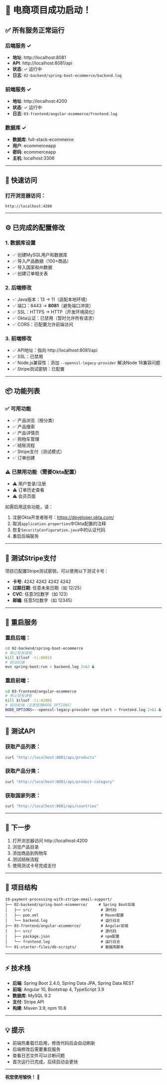 # 🎉 电商项目成功启动！

## ✅ 所有服务正常运行

### 后端服务 ✓
- **地址**: http://localhost:8081
- **API**: http://localhost:8081/api
- **状态**: ✓ 运行中
- **日志**: `02-backend/spring-boot-ecommerce/backend.log`

### 前端服务 ✓  
- **地址**: http://localhost:4200
- **状态**: ✓ 运行中
- **日志**: `03-frontend/angular-ecommerce/frontend.log`

### 数据库 ✓
- **数据库**: full-stack-ecommerce
- **用户**: ecommerceapp
- **密码**: ecommerceapp
- **主机**: localhost:3306

---

## 🚀 快速访问

### 打开浏览器访问：
```
http://localhost:4200
```

---

## ⚙️ 已完成的配置修改

### 1. 数据库设置
- ✅ 创建MySQL用户和数据库
- ✅ 导入产品数据（100+商品）
- ✅ 导入国家和州数据
- ✅ 创建订单相关表

### 2. 后端修改
- ✅ Java版本：13 → 11（适配本地环境）
- ✅ 端口：8443 → **8081**（避免端口冲突）
- ✅ SSL：HTTPS → HTTP（开发环境简化）
- ✅ Okta认证：已禁用（暂时允许所有请求）
- ✅ CORS：已配置允许前端访问

### 3. 前端修改
- ✅ API地址：指向 http://localhost:8081/api
- ✅ SSL：已禁用
- ✅ Node.js兼容性：添加 `--openssl-legacy-provider` 解决Node 18兼容问题
- ✅ Stripe测试密钥：已配置

---

## 📦 功能列表

### ✅ 可用功能
- ✅ 产品浏览（按分类）
- ✅ 产品搜索
- ✅ 产品详情页
- ✅ 购物车管理
- ✅ 结账流程
- ✅ Stripe支付（测试模式）
- ✅ 订单创建

### ⚠️ 已禁用功能（需要Okta配置）
- ⚠️ 用户登录/注册
- ⚠️ 订单历史查看
- ⚠️ 会员页面

如需启用这些功能，请：
1. 注册Okta开发者账号：https://developer.okta.com/
2. 取消`application.properties`中Okta配置的注释
3. 恢复`SecurityConfiguration.java`中的认证代码
4. 重启后端服务

---

## 🧪 测试Stripe支付

项目已配置Stripe测试密钥，可以使用以下测试卡号：

- **卡号**: 4242 4242 4242 4242
- **过期日期**: 任意未来日期（如 12/25）
- **CVC**: 任意3位数字（如 123）
- **邮编**: 任意5位数字（如 12345）

---

## 🔄 重启服务

### 重启后端：
```bash
cd 02-backend/spring-boot-ecommerce
# 停止现有进程
kill $(lsof -ti:8081)
# 启动后端
mvn spring-boot:run > backend.log 2>&1 &
```

### 重启前端：
```bash
cd 03-frontend/angular-ecommerce
# 停止现有进程
kill $(lsof -ti:4200)
# 启动前端（注意使用NODE_OPTIONS）
NODE_OPTIONS=--openssl-legacy-provider npm start > frontend.log 2>&1 &
```

---

## 📝 测试API

### 获取产品列表：
```bash
curl "http://localhost:8081/api/products"
```

### 获取产品分类：
```bash
curl "http://localhost:8081/api/product-category"
```

### 获取国家列表：
```bash
curl "http://localhost:8081/api/countries"
```

---

## 🎯 下一步

1. 打开浏览器访问 http://localhost:4200
2. 浏览产品目录
3. 添加商品到购物车
4. 测试结账流程
5. 使用测试卡号完成支付

---

## 📁 项目结构

```
19-payment-processing-with-stripe-email-support/
├── 02-backend/spring-boot-ecommerce/     # Spring Boot后端
│   ├── src/                               # 源代码
│   ├── pom.xml                            # Maven配置
│   └── backend.log                        # 运行日志
├── 03-frontend/angular-ecommerce/         # Angular前端
│   ├── src/                               # 源代码
│   ├── package.json                       # npm配置
│   └── frontend.log                       # 运行日志
└── 01-starter-files/db-scripts/           # 数据库脚本
```

---

## ⚡ 技术栈

- **后端**: Spring Boot 2.4.0, Spring Data JPA, Spring Data REST
- **前端**: Angular 10, Bootstrap 4, TypeScript 3.9
- **数据库**: MySQL 9.2
- **支付**: Stripe API
- **构建**: Maven 3.9, npm 10.8

---

## 💡 提示

- 前端热重载已启用，修改代码后会自动刷新
- 后端修改后需要重启服务
- 查看日志文件可以诊断问题
- 首次运行已完成，后续启动会更快

---

**祝您使用愉快！** 🚀

